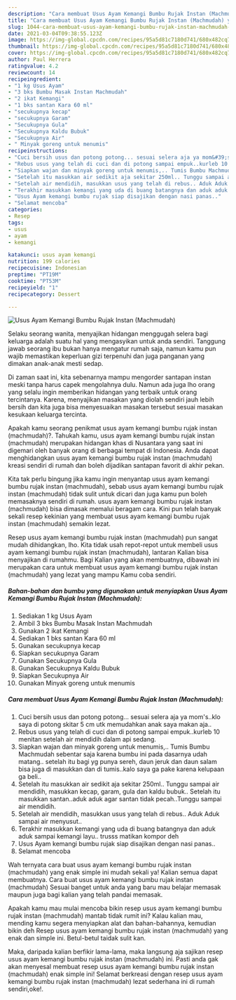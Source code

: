 ```yaml
---
description: "Cara membuat Usus Ayam Kemangi Bumbu Rujak Instan (Machmudah) yang nikmat Untuk Jualan"
title: "Cara membuat Usus Ayam Kemangi Bumbu Rujak Instan (Machmudah) yang nikmat Untuk Jualan"
slug: 1044-cara-membuat-usus-ayam-kemangi-bumbu-rujak-instan-machmudah-yang-nikmat-untuk-jualan
date: 2021-03-04T09:38:55.123Z
image: https://img-global.cpcdn.com/recipes/95a5d81c7180d741/680x482cq70/usus-ayam-kemangi-bumbu-rujak-instan-machmudah-foto-resep-utama.jpg
thumbnail: https://img-global.cpcdn.com/recipes/95a5d81c7180d741/680x482cq70/usus-ayam-kemangi-bumbu-rujak-instan-machmudah-foto-resep-utama.jpg
cover: https://img-global.cpcdn.com/recipes/95a5d81c7180d741/680x482cq70/usus-ayam-kemangi-bumbu-rujak-instan-machmudah-foto-resep-utama.jpg
author: Paul Herrera
ratingvalue: 4.2
reviewcount: 14
recipeingredient:
- "1 kg Usus Ayam"
- "3 bks Bumbu Masak Instan Machmudah"
- "2 ikat Kemangi"
- "1 bks santan Kara 60 ml"
- "secukupnya kecap"
- "secukupnya Garam"
- "Secukupnya Gula"
- "Secukupnya Kaldu Bubuk"
- "Secukupnya Air"
- " Minyak goreng untuk menumis"
recipeinstructions:
- "Cuci bersih usus dan potong potong... sesuai selera aja ya mom&#39;s..klo saya di potong skitar 5 cm utk memudahkan anak saya makan aja.."
- "Rebus usus yang telah di cuci dan di potong sampai empuk..kurleb 10 menitan setelah air mendidih dalam api sedang."
- "Siapkan wajan dan minyak goreng untuk menumis,.. Tumis Bumbu Machmudah sebentar saja karena bumbu ini pada dasarnya udah matang.. setelah itu bagi yg punya sereh, daun jeruk dan daun salam bisa juga di masukkan dan di tumis..kalo saya ga pake karena kelupaan ga beli.."
- "Setelah itu masukkan air sedikit aja sekitar 250ml.. Tunggu sampai air mendidih, masukkan kecap, garam, gula dan kaldu bubuk.. Setelah itu masukkan santan..aduk aduk agar santan tidak pecah..Tunggu sampai air mendidih."
- "Setelah air mendidih, masukkan usus yang telah di rebus.. Aduk Aduk sampai air menyusut.."
- "Terakhir masukkan kemangi yang uda di buang batangnya dan aduk aduk sampai kemangi layu.. trusss matikan kompor deh"
- "Usus Ayam kemangi bumbu rujak siap disajikan dengan nasi panas.."
- "Selamat mencoba"
categories:
- Resep
tags:
- usus
- ayam
- kemangi

katakunci: usus ayam kemangi 
nutrition: 199 calories
recipecuisine: Indonesian
preptime: "PT19M"
cooktime: "PT53M"
recipeyield: "1"
recipecategory: Dessert

---
```



![Usus Ayam Kemangi Bumbu Rujak Instan (Machmudah)](https://img-global.cpcdn.com/recipes/95a5d81c7180d741/680x482cq70/usus-ayam-kemangi-bumbu-rujak-instan-machmudah-foto-resep-utama.jpg)

Selaku seorang wanita, menyajikan hidangan menggugah selera bagi keluarga adalah suatu hal yang mengasyikan untuk anda sendiri. Tanggung jawab seorang ibu bukan hanya mengatur rumah saja, namun kamu pun wajib memastikan keperluan gizi terpenuhi dan juga panganan yang dimakan anak-anak mesti sedap.

Di zaman  saat ini, kita sebenarnya mampu mengorder santapan instan meski tanpa harus capek mengolahnya dulu. Namun ada juga lho orang yang selalu ingin memberikan hidangan yang terbaik untuk orang tercintanya. Karena, menyajikan masakan yang diolah sendiri jauh lebih bersih dan kita juga bisa menyesuaikan masakan tersebut sesuai masakan kesukaan keluarga tercinta. 



Apakah kamu seorang penikmat usus ayam kemangi bumbu rujak instan (machmudah)?. Tahukah kamu, usus ayam kemangi bumbu rujak instan (machmudah) merupakan hidangan khas di Nusantara yang saat ini digemari oleh banyak orang di berbagai tempat di Indonesia. Anda dapat menghidangkan usus ayam kemangi bumbu rujak instan (machmudah) kreasi sendiri di rumah dan boleh dijadikan santapan favorit di akhir pekan.

Kita tak perlu bingung jika kamu ingin menyantap usus ayam kemangi bumbu rujak instan (machmudah), sebab usus ayam kemangi bumbu rujak instan (machmudah) tidak sulit untuk dicari dan juga kamu pun boleh memasaknya sendiri di rumah. usus ayam kemangi bumbu rujak instan (machmudah) bisa dimasak memalui beragam cara. Kini pun telah banyak sekali resep kekinian yang membuat usus ayam kemangi bumbu rujak instan (machmudah) semakin lezat.

Resep usus ayam kemangi bumbu rujak instan (machmudah) pun sangat mudah dihidangkan, lho. Kita tidak usah repot-repot untuk membeli usus ayam kemangi bumbu rujak instan (machmudah), lantaran Kalian bisa menyajikan di rumahmu. Bagi Kalian yang akan membuatnya, dibawah ini merupakan cara untuk membuat usus ayam kemangi bumbu rujak instan (machmudah) yang lezat yang mampu Kamu coba sendiri.

<!--inarticleads1-->

##### Bahan-bahan dan bumbu yang digunakan untuk menyiapkan Usus Ayam Kemangi Bumbu Rujak Instan (Machmudah):

1. Sediakan 1 kg Usus Ayam
1. Ambil 3 bks Bumbu Masak Instan Machmudah
1. Gunakan 2 ikat Kemangi
1. Sediakan 1 bks santan Kara 60 ml
1. Gunakan secukupnya kecap
1. Siapkan secukupnya Garam
1. Gunakan Secukupnya Gula
1. Gunakan Secukupnya Kaldu Bubuk
1. Siapkan Secukupnya Air
1. Gunakan  Minyak goreng untuk menumis




<!--inarticleads2-->

##### Cara membuat Usus Ayam Kemangi Bumbu Rujak Instan (Machmudah):

1. Cuci bersih usus dan potong potong... sesuai selera aja ya mom&#39;s..klo saya di potong skitar 5 cm utk memudahkan anak saya makan aja..
1. Rebus usus yang telah di cuci dan di potong sampai empuk..kurleb 10 menitan setelah air mendidih dalam api sedang.
1. Siapkan wajan dan minyak goreng untuk menumis,.. Tumis Bumbu Machmudah sebentar saja karena bumbu ini pada dasarnya udah matang.. setelah itu bagi yg punya sereh, daun jeruk dan daun salam bisa juga di masukkan dan di tumis..kalo saya ga pake karena kelupaan ga beli..
1. Setelah itu masukkan air sedikit aja sekitar 250ml.. Tunggu sampai air mendidih, masukkan kecap, garam, gula dan kaldu bubuk.. Setelah itu masukkan santan..aduk aduk agar santan tidak pecah..Tunggu sampai air mendidih.
1. Setelah air mendidih, masukkan usus yang telah di rebus.. Aduk Aduk sampai air menyusut..
1. Terakhir masukkan kemangi yang uda di buang batangnya dan aduk aduk sampai kemangi layu.. trusss matikan kompor deh
1. Usus Ayam kemangi bumbu rujak siap disajikan dengan nasi panas..
1. Selamat mencoba




Wah ternyata cara buat usus ayam kemangi bumbu rujak instan (machmudah) yang enak simple ini mudah sekali ya! Kalian semua dapat membuatnya. Cara buat usus ayam kemangi bumbu rujak instan (machmudah) Sesuai banget untuk anda yang baru mau belajar memasak maupun juga bagi kalian yang telah pandai memasak.

Apakah kamu mau mulai mencoba bikin resep usus ayam kemangi bumbu rujak instan (machmudah) mantab tidak rumit ini? Kalau kalian mau, mending kamu segera menyiapkan alat dan bahan-bahannya, kemudian bikin deh Resep usus ayam kemangi bumbu rujak instan (machmudah) yang enak dan simple ini. Betul-betul taidak sulit kan. 

Maka, daripada kalian berfikir lama-lama, maka langsung aja sajikan resep usus ayam kemangi bumbu rujak instan (machmudah) ini. Pasti anda gak akan menyesal membuat resep usus ayam kemangi bumbu rujak instan (machmudah) enak simple ini! Selamat berkreasi dengan resep usus ayam kemangi bumbu rujak instan (machmudah) lezat sederhana ini di rumah sendiri,oke!.


